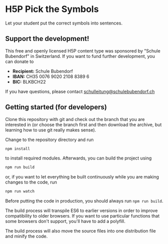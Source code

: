 # H5P Pick the Symbols
Let your student put the correct symbols into sentences.

## Support the development!
This free and openly licensed H5P content type was sponsored by
"Schule Bubendorf" in Switzerland. If you want to fund further development, you
can donate to

* **Recipient:** Schule Bubendorf
* **IBAN:** CH35 0076 9020 2108 8389 6
* **BIC:** BLKBCH22

If you have questions, please contact schulleitung@schulebubendorf.ch

## Getting started (for developers)
Clone this repository with git and check out the branch that you are interested
in (or choose the branch first and then download the archive, but learning
how to use git really makes sense).

Change to the repository directory and run
```bash
npm install
```

to install required modules. Afterwards, you can build the project using
```bash
npm run build
```

or, if you want to let everything be built continuously while you are making
changes to the code, run
```bash
npm run watch
```
Before putting the code in production, you should always run `npm run build`.

The build process will transpile ES6 to earlier versions in order to improve
compatibility to older browsers. If you want to use particular functions that
some browsers don't support, you'll have to add a polyfill.

The build process will also move the source files into one distribution file and
minify the code.
